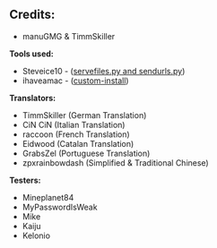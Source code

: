 ## Credits:
* manuGMG & TimmSkiller

**Tools used:**
* Steveice10 - ([servefiles.py and sendurls.py](https://github.com/Steveice10/FBI/tree/master/servefiles))
* ihaveamac - ([custom-install](https://github.com/ihaveamac/custom-install))

**Translators:**
* TimmSkiller (German Translation)
* CiN CiN (Italian Translation)
* raccoon (French Translation)
* Eidwood (Catalan Translation)
* GrabsZel (Portuguese Translation)
* zpxrainbowdash (Simplified & Traditional Chinese)

**Testers:**
* Mineplanet84
* MyPasswordIsWeak
* Mike
* Kaiju
* Kelonio